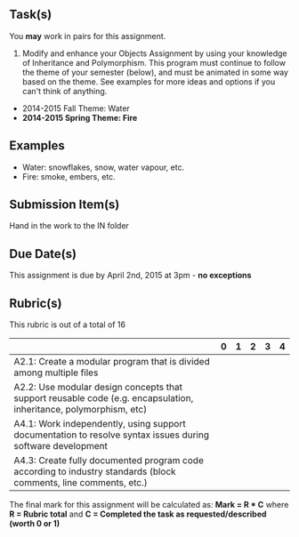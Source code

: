Task(s)
-------
You **may** work in pairs for this assignment.

1. Modify and enhance your Objects Assignment by using your knowledge of Inheritance and Polymorphism. This program must continue to follow the theme of your semester (below), and must be animated in some way based on the theme.  See examples for more ideas and options if you can't think of anything.

* 2014-2015 Fall Theme: Water
* __2014-2015 Spring Theme: Fire__

Examples
----------
  * Water: snowflakes, snow, water vapour, etc.
  * Fire: smoke, embers, etc. 

Submission Item(s)
------------------
Hand in the work to the IN folder

Due Date(s)
-----------
This assignment is due by April 2nd, 2015 at 3pm - **no exceptions**

Rubric(s)
---------
This rubric is out of a total of 16

| | 0 | 1 | 2 | 3 | 4 |
|---| --- | --- | --- | --- | --- |
|A2.1: Create a modular program that is divided among multiple files  | | | | | |
|A2.2: Use modular design concepts that support reusable code (e.g. encapsulation, inheritance, polymorphism, etc)  | | | | | |
|A4.1: Work independently, using support documentation to resolve syntax issues during software development  | | | | | |
|A4.3: Create fully documented program code according to industry standards (block comments, line comments, etc.)  | | | | | |

The final mark for this assignment will be calculated as: __Mark = R * C__ where **R = Rubric total** and **C = Completed the task as requested/described (worth 0 or 1)**
